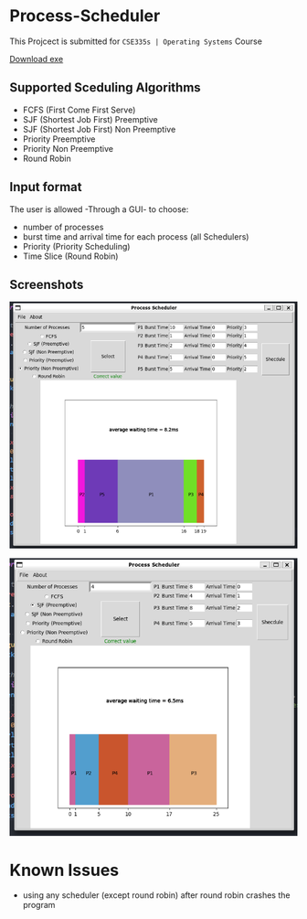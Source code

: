 # Process-Scheduler
This Projcect is submitted for `CSE335s | Operating Systems` Course

[Download exe](https://github.com/0ssamaak0/Process-Scheduler/raw/master/ProcessScheduler.exe)

## Supported Sceduling Algorithms
- FCFS (First Come First Serve)
- SJF (Shortest Job First) Preemptive 
- SJF (Shortest Job First) Non Preemptive 
- Priority Preemptive
- Priority Non Preemptive
- Round Robin

## Input format
The user is allowed -Through a GUI- to choose:
- number of processes
- burst time and arrival time for each process (all Schedulers)
- Priority (Priority Scheduling)
- Time Slice (Round Robin)

## Screenshots
![Screenshoot1](https://github.com/0ssamaak0/Process-Scheduler/blob/master/ScreenShot1.png)

![Screenshoot1](https://github.com/0ssamaak0/Process-Scheduler/blob/master/ScreenShot2.png)
  

# Known Issues
- using any scheduler (except round robin) after round robin crashes the program